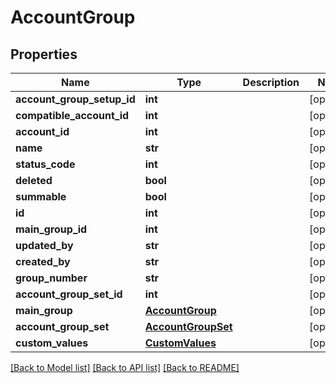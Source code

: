 # AccountGroup

## Properties
Name | Type | Description | Notes
------------ | ------------- | ------------- | -------------
**account_group_setup_id** | **int** |  | [optional] 
**compatible_account_id** | **int** |  | [optional] 
**account_id** | **int** |  | [optional] 
**name** | **str** |  | [optional] 
**status_code** | **int** |  | [optional] 
**deleted** | **bool** |  | [optional] 
**summable** | **bool** |  | [optional] 
**id** | **int** |  | [optional] 
**main_group_id** | **int** |  | [optional] 
**updated_by** | **str** |  | [optional] 
**created_by** | **str** |  | [optional] 
**group_number** | **str** |  | [optional] 
**account_group_set_id** | **int** |  | [optional] 
**main_group** | [**AccountGroup**](AccountGroup.md) |  | [optional] 
**account_group_set** | [**AccountGroupSet**](AccountGroupSet.md) |  | [optional] 
**custom_values** | [**CustomValues**](CustomValues.md) |  | [optional] 

[[Back to Model list]](../README.md#documentation-for-models) [[Back to API list]](../README.md#documentation-for-api-endpoints) [[Back to README]](../README.md)

